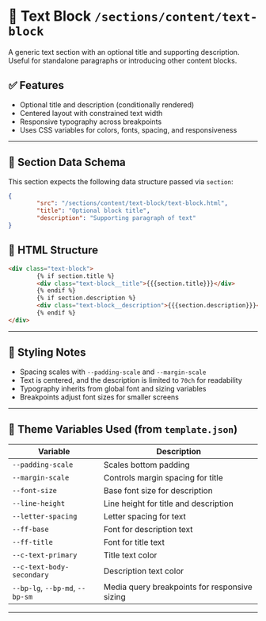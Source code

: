 # 📂 Text Block `/sections/content/text-block`

A generic text section with an optional title and supporting description.
Useful for standalone paragraphs or introducing other content blocks.

## ✅ Features

-   Optional title and description (conditionally rendered)
-   Centered layout with constrained text width
-   Responsive typography across breakpoints
-   Uses CSS variables for colors, fonts, spacing, and responsiveness

---

## 🧾 Section Data Schema

This section expects the following data structure passed via `section`:

```json
{
        "src": "/sections/content/text-block/text-block.html",
        "title": "Optional block title",
        "description": "Supporting paragraph of text"
}
```

## 🧱 HTML Structure

```html
<div class="text-block">
        {% if section.title %}
        <div class="text-block__title">{{{section.title}}}</div>
        {% endif %}
        {% if section.description %}
        <div class="text-block__description">{{{section.description}}}</div>
        {% endif %}
</div>
```

---

## 🎨 Styling Notes

-   Spacing scales with `--padding-scale` and `--margin-scale`
-   Text is centered, and the description is limited to `70ch` for readability
-   Typography inherits from global font and sizing variables
-   Breakpoints adjust font sizes for smaller screens

---

## 🧩 Theme Variables Used (from `template.json`)

| Variable                  | Description                                        |
| ------------------------- | -------------------------------------------------- |
| `--padding-scale`         | Scales bottom padding                               |
| `--margin-scale`          | Controls margin spacing for title                  |
| `--font-size`             | Base font size for description                     |
| `--line-height`           | Line height for title and description              |
| `--letter-spacing`        | Letter spacing for text                            |
| `--ff-base`               | Font for description text                          |
| `--ff-title`              | Font for title text                                |
| `--c-text-primary`        | Title text color                                   |
| `--c-text-body-secondary` | Description text color                             |
| `--bp-lg`, `--bp-md`, `--bp-sm` | Media query breakpoints for responsive sizing |

---
